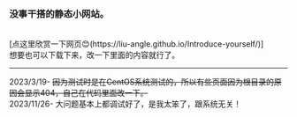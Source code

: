<h3>没事干搭的静态小网站。</h3><br>
[点这里欣赏一下网页😊(https://liu-angle.github.io/Introduce-yourself/)] <br>
想要也可以下载下来，改一下里面的内容就行了。<br>
<hr>
2023/3/19-
<del>因为测试时是在CentOS系统测试的，所以有些页面因为根目录的原因会显示404，自己在代码里面改一下。</del>
<br>
2023/11/26-
大问题基本上都调试好了，是我太笨了，跟系统无关！
